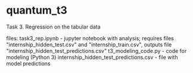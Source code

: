 # quantum_t3

Task 3. Regression on the tabular data

files:
task3_rep.ipynb - jupyter notebook with analysis; requires files "internship_hidden_test.csv" and "internship_train.csv", 
                  outputs file "internship_hidden_test_predictions.csv"
t3_modeling_code.py - code for modeling (Python 3)
internship_hidden_test_predictions.csv - file with model predictions
